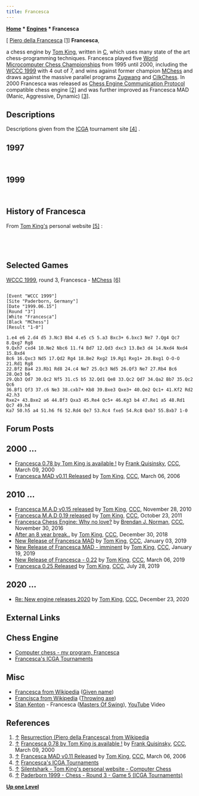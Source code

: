 ```yaml
---
title: Francesca
---
```

**[Home](Home "Home") * [Engines](Engines "Engines") * Francesca**

\[ [Piero della Francesca](index.php?title=Category:Piero_della_Francesca&action=edit&redlink=1 "Category:Piero della Francesca (page does not exist)") <a id="cite-note-1" href="#cite-ref-1">[1]</a>
**Francesca**,

a chess engine by [Tom King](Tom_King "Tom King"), written in [C](C "C"), which uses many state of the art chess-programming techniques. Francesca played five [World Microcomputer Chess Championships](World_Microcomputer_Chess_Championship "World Microcomputer Chess Championship") from 1995 until 2000, including the [WCCC 1999](WCCC_1999 "WCCC 1999") with 4 out of 7, and wins against former champion [MChess](MChess "MChess") and draws against the massive parallel programs [Zugwang](</Zugzwang_(Program)> "Zugzwang (Program)") and [CilkChess](CilkChess "CilkChess"). In 2000 Francesca was released as [Chess Engine Communication Protocol](Chess_Engine_Communication_Protocol "Chess Engine Communication Protocol") compatible chess engine <a id="cite-note-2" href="#cite-ref-2">[2]</a> and was further improved as Francesca MAD (Manic, Aggressive, Dynamic) <a id="cite-note-3" href="#cite-ref-3">[3]</a>.

## Descriptions

Descriptions given from the [ICGA](ICGA "ICGA") tournament site <a id="cite-note-4" href="#cite-ref-4">[4]</a> .

## 1997

```C++Francesca follows the trend of programs since the late 1970s. It uses [iterative deepening](Iterative_Deepening "Iterative Deepening") [alpha-beta search](Alpha-Beta "Alpha-Beta") to determine which move to make. The search is [selective](Selectivity "Selectivity") rather than [brute-force](Brute-Force "Brute-Force"). [Null moves](Null_Move_Reductions "Null Move Reductions"), and a home- grown [forward pruning](Pruning "Pruning") mechanism are used to help accelerate the search. In addition, a [hash table](Transposition_Table "Transposition Table") is used to aid [move ordering](Move_Ordering "Move Ordering"), and save searching of subtrees that have already been visited in the search.

```

```C++The [evaluation function](Evaluation "Evaluation") is simple, but it knows something about [pawn structure](Pawn_Structure "Pawn Structure"), [king safety](King_Safety "King Safety"), and [piece placement](Piece-Square_Tables "Piece-Square Tables"). There is always a tradeoff between [knowledge](Knowledge "Knowledge") and speed, and Francesca falls into the category of a "fast, dumb" searcher, rather than a "slow, smart" searcher. 

```

## 1999

```C++Francesca is an amateur program. It follows the trends of most chess programs since the 1970's and uses many of the state-of-the-art techniques: [aspiration](Aspiration_Windows "Aspiration Windows") alpha-beta, null moves, other forward pruning mechanisms, a large [transposition table](Transposition_Table "Transposition Table"), an [evaluation hash table](Evaluation_Hash_Table "Evaluation Hash Table"), large [opening book](Opening_Book "Opening Book") etc.

```

```C++Prior to 1998, Francesca relied mainly on [piece-square values](Piece-Square_Tables "Piece-Square Tables") and a fast search to play good chess. In 1998, the evalution code was completely rewritten, and all evaluation is now done in the [leaves](Leaf_Node "Leaf Node") of the [search tree](Search_Tree "Search Tree"). This has produced stronger play; although 1999 Francesca is slower in nodes per second than 1997 Francesca, she plays a more interesting and challenging game. 

```

## History of Francesca

From [Tom King's](Tom_King "Tom King") personal website <a id="cite-note-5" href="#cite-ref-5">[5]</a> :

```C++In the Autumn of 1991, I had the chance to try out my creation on a 386SX PC, running at 16Mhz. It seemed so fast compared with the [Amiga](Amiga "Amiga")! Before long I bought myself a 486DX PC, running at 33Mhz, and began developing Francesca in earnest.

```

```C++Little by little, Francesca's playing standard improved. [Null moves](Null_Move_Reductions "Null Move Reductions") added a turbo charger to an otherwise unremarkable chess engine, and evaluation by [piece-value squares](Piece-Square_Tables "Piece-Square Tables") increased the NPS figure and search depth. There were still problems, and after the [WMCCC in 1995](WMCCC_1995 "WMCCC 1995") (Paderborn), I bit the bullet, and added [hash tables](Transposition_Table "Transposition Table"). Improving move order and [history tables](History_Heuristic "History Heuristic"), along with the new hash tables meant that Francesca 1996 was over 10 times quicker at searching through the plies than Francesca 1995. And it showed, Francesca gaining a very respectable 9th place at the [WMCCC 1996](WMCCC_1996 "WMCCC 1996") in Jakarta.

```

```C++Between Jakarta and the [WMCCC 1997](WMCCC_1997 "WMCCC 1997") in Paris, there were few changes - some evaluation changes, some bug fixes, and some optimizations. And some bugs, too. Francesca struggled against some opponents she really should have beaten.

```

```C++The problems at Paris made me realize that a change in direction was required. I rewrote the entire evaluation function, changing Francesca from a simple piece-value squares searcher to a full leaf evaluator. The benefits were immediate, obvious, and immense. Suddenly, Francesca was playing more interesting, challenging chess. I had the opportunity to enter her into the [1998 Spanish computer chess championship](SCCC_1998 "SCCC 1998"), and she came within an ace of winning the whole competition! 

```

## Selected Games

[WCCC 1999](WCCC_1999 "WCCC 1999"), round 3, Francesca - [MChess](MChess "MChess") <a id="cite-note-6" href="#cite-ref-6">[6]</a>

```

[Event "WCCC 1999"]
[Site "Paderborn, Germany"]
[Date "1999.06.15"]
[Round "3"]
[White "Francesca"]
[Black "MChess"]
[Result "1-0"]

1.e4 e6 2.d4 d5 3.Nc3 Bb4 4.e5 c5 5.a3 Bxc3+ 6.bxc3 Ne7 7.Qg4 Qc7 8.Qxg7 Rg8 
9.Qxh7 cxd4 10.Ne2 Nbc6 11.f4 Bd7 12.Qd3 dxc3 13.Be3 d4 14.Nxd4 Nxd4 15.Bxd4 
Bc6 16.Qxc3 Nd5 17.Qd2 Rg4 18.Be2 Rxg2 19.Rg1 Rxg1+ 20.Bxg1 O-O-O 21.Rd1 Rg8 
22.Bf2 Ba4 23.Rb1 Rd8 24.c4 Ne7 25.Qc3 Nd5 26.Qf3 Ne7 27.Rb4 Bc6 28.Qe3 b6 
29.Qb3 Qd7 30.Qc2 Nf5 31.c5 b5 32.Qd1 Qe8 33.Qc2 Qd7 34.Qa2 Bb7 35.Qc2 Qc6 
36.Bf1 Qf3 37.c6 Ne3 38.cxb7+ Kb8 39.Bxe3 Qxe3+ 40.Qe2 Qc1+ 41.Kf2 Rd2 42.h3 
Rxe2+ 43.Bxe2 a6 44.Bf3 Qxa3 45.Re4 Qc5+ 46.Kg3 b4 47.Re1 a5 48.Rd1 Qc7 49.h4 
Ka7 50.h5 a4 51.h6 f6 52.Rd4 Qe7 53.Rc4 fxe5 54.Rc8 Qxb7 55.Bxb7 1-0  

```

## Forum Posts

## 2000 ...

- [Francesca 0.78 by Tom King is available !](https://www.stmintz.com/ccc/index.php?id=101076) by [Frank Quisinsky](Frank_Quisinsky "Frank Quisinsky"), [CCC](CCC "CCC"), March 09, 2000
- [Francesca MAD v0.11 Released](https://www.stmintz.com/ccc/index.php?id=491623) by [Tom King](Tom_King "Tom King"), [CCC](CCC "CCC"), March 06, 2006

## 2010 ...

- [Francesca M.A.D v0.15 released](http://www.talkchess.com/forum/viewtopic.php?t=36836) by [Tom King](Tom_King "Tom King"), [CCC](CCC "CCC"), November 28, 2010
- [Francesca M.A.D 0.19 released](http://www.talkchess.com/forum/viewtopic.php?t=40868) by [Tom King](Tom_King "Tom King"), [CCC](CCC "CCC"), October 23, 2011
- [Francesca Chess Engine: Why no love?](http://www.talkchess.com/forum3/viewtopic.php?f=2&t=62324) by [Brendan J. Norman](index.php?title=Brendan_J._Norman&action=edit&redlink=1 "Brendan J. Norman (page does not exist)"), [CCC](CCC "CCC"), November 30, 2016
- [After an 8 year break..](http://www.talkchess.com/forum3/viewtopic.php?f=2&t=69426) by [Tom King](Tom_King "Tom King"), [CCC](CCC "CCC"), December 30, 2018
- [New Release of Francesca MAD](http://www.talkchess.com/forum3/viewtopic.php?f=2&t=69472) by [Tom King](Tom_King "Tom King"), [CCC](CCC "CCC"), January 03, 2019
- [New Release of Francesca MAD - imminent](http://www.talkchess.com/forum3/viewtopic.php?f=2&t=69651) by [Tom King](Tom_King "Tom King"), [CCC](CCC "CCC"), January 19, 2019
- [New Release of Francesca - 0.22](http://www.talkchess.com/forum3/viewtopic.php?f=2&t=70124) by [Tom King](Tom_King "Tom King"), [CCC](CCC "CCC"), March 06, 2019
- [Francesca 0.25 Released](http://www.talkchess.com/forum3/viewtopic.php?f=2&t=71401) by [Tom King](Tom_King "Tom King"), [CCC](CCC "CCC"), July 28, 2019

## 2020 ...

- [Re: New engine releases 2020](http://www.talkchess.com/forum3/viewtopic.php?f=2&t=72613&start=566) by [Tom King](Tom_King "Tom King"), [CCC](CCC "CCC"), December 23, 2020

## External Links

## Chess Engine

- [Computer chess - my program, Francesca](http://www.zen55564.zen.co.uk/francesca.htm)
- [Francesca's ICGA Tournaments](https://www.game-ai-forum.org/icga-tournaments/program.php?id=32)

## Misc

- [Francesca from Wikipedia](https://en.wikipedia.org/wiki/Francesca) ([Given name](https://en.wikipedia.org/wiki/Given_name))
- [Francisca from Wikipedia](https://en.wikipedia.org/wiki/Francisca) ([Throwing axe](https://en.wikipedia.org/wiki/Throwing_axe))
- [Stan Kenton](https://en.wikipedia.org/wiki/Stan_Kenton) - Francesca ([Masters Of Swing](https://www.discogs.com/Stan-Kenton-Masters-Of-Swing/master/1658402)), [YouTube](https://en.wikipedia.org/wiki/YouTube) Video

## References

1. <a id="cite-ref-1" href="#cite-note-1">↑</a> [Resurrection (Piero della Francesca) from Wikipedia](<https://en.wikipedia.org/wiki/The_Resurrection_(Piero_della_Francesca)>)
1. <a id="cite-ref-2" href="#cite-note-2">↑</a> [Francesca 0.78 by Tom King is available !](https://www.stmintz.com/ccc/index.php?id=101076) by [Frank Quisinsky](Frank_Quisinsky "Frank Quisinsky"), [CCC](CCC "CCC"), March 09, 2000
1. <a id="cite-ref-3" href="#cite-note-3">↑</a> [Francesca MAD v0.11 Released](https://www.stmintz.com/ccc/index.php?id=491623) by [Tom King](Tom_King "Tom King"), [CCC](CCC "CCC"), March 06, 2006
1. <a id="cite-ref-4" href="#cite-note-4">↑</a> [Francesca's ICGA Tournaments](https://www.game-ai-forum.org/icga-tournaments/program.php?id=32)
1. <a id="cite-ref-5" href="#cite-note-5">↑</a> [Silentshark - Tom King's personal website - Computer Chess](http://www.silentshark.co.uk/)
1. <a id="cite-ref-6" href="#cite-note-6">↑</a> [Paderborn 1999 - Chess - Round 3 - Game 5 (ICGA Tournaments)](https://www.game-ai-forum.org/icga-tournaments/round.php?tournament=8&round=3&id=5)

**[Up one Level](Engines "Engines")**

